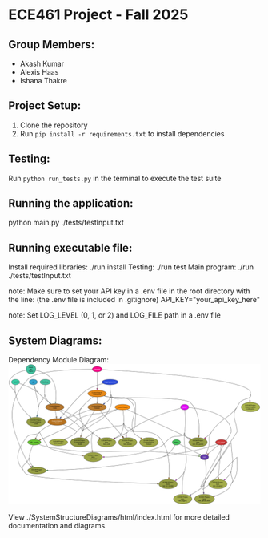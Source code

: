 # ECE461 Project - Fall 2025

## Group Members:
- Akash Kumar
- Alexis Haas
- Ishana Thakre

## Project Setup:
1. Clone the repository
2. Run `pip install -r requirements.txt` to install dependencies

## Testing:
Run `python run_tests.py` in the terminal to execute the test suite

## Running the application:
python main.py ./tests/testInput.txt

## Running executable file:
Install required libraries: ./run install
Testing: ./run test
Main program: ./run ./tests/testInput.txt

note: Make sure to set your API key in a .env file in the root directory with the line: (the .env file is included in .gitignore)
API_KEY="your_api_key_here"

note: Set LOG_LEVEL (0, 1, or 2) and LOG_FILE path in a .env file

## System Diagrams:

Dependency Module Diagram: ![Dependency Module Diagram](./SystemStructureDiagrams/dep_graph.svg)

View ./SystemStructureDiagrams/html/index.html for more detailed documentation and diagrams.